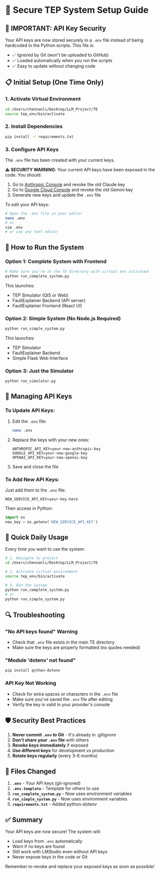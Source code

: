 # 🔐 Secure TEP System Setup Guide

## 🚨 IMPORTANT: API Key Security

Your API keys are now stored securely in a `.env` file instead of being hardcoded in the Python scripts. This file is:
- ✅ Ignored by Git (won't be uploaded to GitHub)
- ✅ Loaded automatically when you run the scripts
- ✅ Easy to update without changing code

## 📋 Initial Setup (One Time Only)

### 1. **Activate Virtual Environment**
```bash
cd /Users/chennanli/Desktop/LLM_Project/TE
source tep_env/bin/activate
```

### 2. **Install Dependencies**
```bash
pip install -r requirements.txt
```

### 3. **Configure API Keys**
The `.env` file has been created with your current keys. 

⚠️ **SECURITY WARNING**: Your current API keys have been exposed in the code. You should:
1. Go to [Anthropic Console](https://console.anthropic.com/account/keys) and revoke the old Claude key
2. Go to [Google Cloud Console](https://console.cloud.google.com/apis/credentials) and revoke the old Gemini key
3. Generate new keys and update the `.env` file

To edit your API keys:
```bash
# Open the .env file in your editor
nano .env
# or
vim .env
# or use any text editor
```

## 🚀 How to Run the System

### **Option 1: Complete System with Frontend**
```bash
# Make sure you're in the TE directory with virtual env activated
python run_complete_system.py
```

This launches:
- TEP Simulator (Qt5 or Web)
- FaultExplainer Backend (API server)
- FaultExplainer Frontend (React UI)

### **Option 2: Simple System (No Node.js Required)**
```bash
python run_simple_system.py
```

This launches:
- TEP Simulator
- FaultExplainer Backend
- Simple Flask Web Interface

### **Option 3: Just the Simulator**
```bash
python run_simulator.py
```

## 📝 Managing API Keys

### **To Update API Keys:**
1. Edit the `.env` file:
   ```bash
   nano .env
   ```

2. Replace the keys with your new ones:
   ```
   ANTHROPIC_API_KEY=your-new-anthropic-key
   GOOGLE_API_KEY=your-new-google-key
   OPENAI_API_KEY=your-new-openai-key
   ```

3. Save and close the file

### **To Add New API Keys:**
Just add them to the `.env` file:
```
NEW_SERVICE_API_KEY=your-key-here
```

Then access in Python:
```python
import os
new_key = os.getenv('NEW_SERVICE_API_KEY')
```

## 🎯 Quick Daily Usage

Every time you want to use the system:

```bash
# 1. Navigate to project
cd /Users/chennanli/Desktop/LLM_Project/TE

# 2. Activate virtual environment
source tep_env/bin/activate

# 3. Run the system
python run_complete_system.py
# or
python run_simple_system.py
```

## 🔍 Troubleshooting

### **"No API keys found" Warning**
- Check that `.env` file exists in the main TE directory
- Make sure the keys are properly formatted (no quotes needed)

### **"Module 'dotenv' not found"**
```bash
pip install python-dotenv
```

### **API Key Not Working**
- Check for extra spaces or characters in the `.env` file
- Make sure you've saved the `.env` file after editing
- Verify the key is valid in your provider's console

## 🛡️ Security Best Practices

1. **Never commit `.env` to Git** - It's already in .gitignore
2. **Don't share your `.env` file** with others
3. **Revoke keys immediately** if exposed
4. **Use different keys** for development vs production
5. **Rotate keys regularly** (every 3-6 months)

## 📄 Files Changed

1. **`.env`** - Your API keys (git-ignored)
2. **`.env.template`** - Template for others to use
3. **`run_complete_system.py`** - Now uses environment variables
4. **`run_simple_system.py`** - Now uses environment variables
5. **`requirements.txt`** - Added python-dotenv

## ✅ Summary

Your API keys are now secure! The system will:
- Load keys from `.env` automatically
- Warn if no keys are found
- Still work with LMStudio even without API keys
- Never expose keys in the code or Git

Remember to revoke and replace your exposed keys as soon as possible!